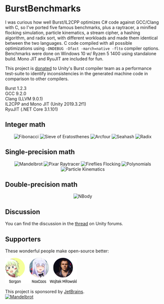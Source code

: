 # BurstBenchmarks
I was curious how well Burst/IL2CPP optimizes C# code against GCC/Clang with C, so I've ported five famous benchmarks, plus a raytracer, a minified flocking simulation, particle kinematics, a stream cipher, a hashing algorithm, and radix sort, with different workloads and made them identical between the two languages. C code compiled with all possible optimizations using `-DNDEBUG -Ofast -march=native -flto` compiler options. Benchmarks were done on Windows 10 w/ Ryzen 5 1400 using standalone build. Mono JIT and RyuJIT are included for fun.

This project is [donated](https://github.com/nxrighthere/BurstBenchmarks/pull/1) to Unity's Burst compiler team as a performance test-suite to identify inconsistencies in the generated machine code in comparison to other compilers.

Burst 1.2.3<br/>
GCC 9.2.0<br/>
Clang (LLVM 9.0.1)<br/>
IL2CPP and Mono JIT (Unity 2019.3.2f1)<br/>
RyuJIT (.NET Core 3.1.101)

## Integer math

<p align="center"> 
  <img src="https://i.imgur.com/oq0X5G5.png" alt="Fibonacci">
  <img src="https://i.imgur.com/YwhPdEy.png" alt="Sieve of Eratosthenes">
  <img src="https://i.imgur.com/8wMZwJO.png" alt="Arcfour">
  <img src="https://i.imgur.com/9lwLAca.png" alt="Seahash">
  <img src="https://i.imgur.com/1nWJKk3.png" alt="Radix">
</p>

## Single-precision math

<p align="center"> 
  <img src="https://i.imgur.com/WdOoWN4.png" alt="Mandelbrot">
  <img src="https://i.imgur.com/hoyWBPh.png" alt="Pixar Raytracer">
  <img src="https://i.imgur.com/NhCzjDA.png" alt="Fireflies Flocking">
  <img src="https://i.imgur.com/DoJioB8.png" alt="Polynomials">
  <img src="https://i.imgur.com/IdVjMo3.png" alt="Particle Kinematics">
</p>

## Double-precision math

<p align="center"> 
  <img src="https://i.imgur.com/JnhjPm9.png" alt="NBody">
</p>

Discussion
--------
You can find the discussion in the [thread](https://forum.unity.com/threads/benchmarking-burst-against-gcc-machine-code-fibonacci-mandelbrot-nbody.715133/) on Unity forums.

Supporters
--------
These wonderful people make open-source better:
<p align="left"> 
  <img src="https://github.com/Rageware/Supporters/blob/master/burstbenchmarks-supporters.png" alt="supporters">
</p>

This project is sponsored by [JetBrains](https://www.jetbrains.com/?from=BurstBenchmarks).<br/>
<a href="https://www.jetbrains.com/?from=BurstBenchmarks"><img src="https://i.imgur.com/zLguWAH.png" alt="Mandelbrot"></a>
